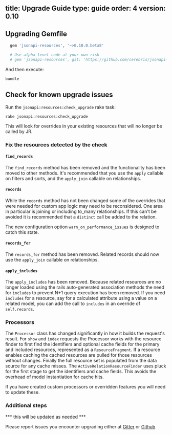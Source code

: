 title: Upgrade Guide
type: guide
order: 4
version: 0.10
---

## Upgrading Gemfile

```ruby
  gem 'jsonapi-resources', '~>0.10.0.beta8'

  # Use alpha level code at your own risk
  # gem 'jsonapi-resources', git: 'https://github.com/cerebris/jsonapi-resources.git', branch: 'master'
```

And then execute:

```bash
bundle
```

## Check for known upgrade issues

Run the `jsonapi:resources:check_upgrade` rake task:

```bash
rake jsonapi:resources:check_upgrade
```

This will look for overrides in your existing resources that will no longer
be called by JR.

### Fix the resources detected by the check

#### `find_records`

The `find_records` method has been removed and the functionality has been moved
to other methods. It's recommended that you use the `apply` callable on filters
and sorts, and the `apply_join` callable on relationships.

#### `records`

While the `records` method has not been changed some of the overrides that
were needed for custom app logic may need to be reconsidered. One area in
particular is joining or including to_many relationships. If this can't be
avoided it is recommended that a `distinct` call be added to the relation.

The new configuration option `warn_on_performance_issues` is designed to catch
this state.

#### `records_for`

The `records_for` method has been removed. Related records should now use the
`apply_join` callable on relationships.

#### `apply_includes`

The `apply_includes` has been removed. Because related resources are no longer
loaded using the rails auto-generated association methods the need for
`includes` to prevent N+1 query execution has been removed. If you need
`includes` for a resource, say for a calculated attribute using a value on a
related model, you can add the call to `includes` in an override of
`self.records`.

### Processors

The `Processor` class has changed significantly in how it builds the request's
result. For `show` and `index` requests the Processor works with the resource
finder to first find the identifiers and optional cache fields for the primary
and included resources, represented as a `ResourceFragment`. If a resource
enables caching the cached resources are pulled for those resources without
changes. Finally the full resource set is populated from the data source for any
cache misses. The `ActiveRelationResourceFinder` uses pluck for the first stage
to get the identifiers and cache fields. This avoids the overhead of model
instantiation for cache hits.

If you have created custom processors or overridden features you will need to
update these.

### Additional steps

*** this will be updated as needed ***

Please report issues you encounter upgrading either at
[Gitter](https://gitter.im/cerebris/jsonapi-resources) or
[Github](https://github.com/cerebris/jsonapi-resources/issues)

